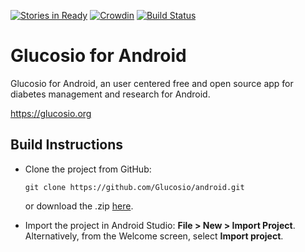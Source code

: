 [![Stories in Ready](https://badge.waffle.io/Glucosio/android.png?label=ready&title=Ready)](https://waffle.io/Glucosio/android)
[![Crowdin](https://d322cqt584bo4o.cloudfront.net/glucosio/localized.png)](https://crowdin.com/project/glucosio)
[![Build Status](https://travis-ci.org/Glucosio/android.svg)](https://travis-ci.org/Glucosio/android)
# Glucosio for Android
Glucosio for Android, an user centered free and open source app for diabetes management and research for Android.

 https://glucosio.org
 
## Build Instructions
 
- Clone the project from GitHub: 
   ```
   git clone https://github.com/Glucosio/android.git
   ```
   or download the .zip [here](https://github.com/Glucosio/android/archive/master.zip).

- Import the project in Android Studio: **File > New > Import Project**.
  Alternatively, from the Welcome screen, select **Import project**.



